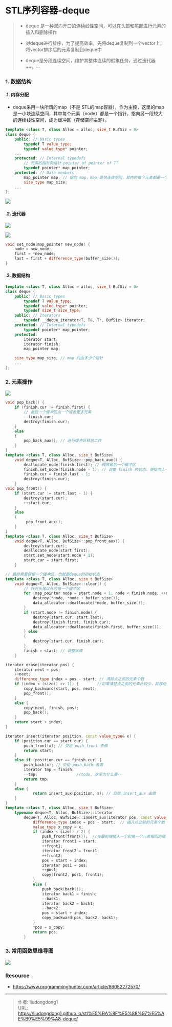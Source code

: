 # STL序列容器-deque


> - deque 是一种双向开口的连续线性空间，可以在头部和尾部进行元素的插入和删除操作
>
> - 对deque进行排序，为了提高效率，先将deque复制到一个vector上，将vector排序后的元素复制到deque中
> - deque是分段连续空间，维护其整体连续的假象任务，通过迭代器++，--

### 1. 数据结构

#### .1. 内存分配

- deque采用一块所谓的map（不是 STL的map容器），作为主控，这里的map是一小块连续空间，其中每个元素（node）都是一个指针，指向另一段较大的连续线性空间，成为缓冲区（存储空间主题）。

```c++
template <class T, class Alloc = alloc, size_t BufSiz = 0> 
class deque { 
    public: // Basic types 
   		typedef T value_type; 
    	typedef value_type* pointer; 
    ... 
    protected: // Internal typedefs 
    	// 元素的指针的指针 pointer of pointer of T″
    	typedef pointer* map_pointer; 
    protected: // Data members 
    	map_pointer map; // 指向 map，map 是块连续空间，其内的每个元素都是一个指针，指向另一段较大的连续线性空间，成为缓冲区
    	size_type map_size; 
    ... 
};
```

![](https://gitee.com/github-25970295/blogimgv2022/raw/master/image-20220411185045109.png)

#### .2. 迭代器

![](https://gitee.com/github-25970295/blogimgv2022/raw/master/image-20220411190400286.png)

![](https://gitee.com/github-25970295/blogimgv2022/raw/master/image-20220411190547730.png)

```c++
void set_node(map_pointer new_node) { 
    node = new_node; 
    first = *new_node; 
    last = first + difference_type(buffer_size()); 
}
```

#### .3. 数据结构

```c++
template <class T, class Alloc = alloc, size_t BufSiz = 0> 
class deque { 
    public: // Basic types 
        typedef T value_type;
        typedef value_type* pointer; 
        typedef size_t size_type; 
    public: // Iterators 
    	typedef __deque_iterator<T, T&, T*, BufSiz> iterator; 
    protected: // Internal typedefs
        typedef pointer* map_pointer; 
    protected: 
        iterator start; 
        iterator finish; 
        map_pointer map; 

    size_type map_size; // map 内由多少个指针
    ... 
}; 
```

### 2. 元素操作

![](https://gitee.com/github-25970295/blogimgv2022/raw/master/image-20220411191622049.png)

```c++
void pop_back() { 
    if (finish.cur != finish.first) { 
        // 最后一个缓冲区由一个或者更多元素
        --finish.cur; 
        destroy(finish.cur); 
    } 
    else 
    {
        pop_back_aux(); // 进行缓冲区释放工作
    } 
} 
template <class T, class Alloc, size_t BufSize> 
    void deque<T, Alloc, BufSize>::pop_back_aux() { 
        deallocate_node(finish.first); // 释放最后一个缓冲区
        finish.set_node(finish.node - 1); // 调整 finish 的状态，使指向上一个缓冲区的最后一个元素
        finish.cur = finish.last - 1; 
        destroy(finish.cur); 
    } 
void pop_front() { 
    if (start.cur != start.last - 1) { 
        destroy(start.cur); 
        ++start.cur; 
    } 
    else 
	{
         pop_front_aux(); 
    }
} 
template <class T, class Alloc, size_t BufSize> 
    void deque<T, Alloc, BufSize>::pop_front_aux() { 
        destroy(start.cur); 
        deallocate_node(start.first); 
        start.set_node(start.node + 1); 
        start.cur = start.first; 
    }
```

```c++
// 最终需要保留一个缓冲区，也就是deque的初始状态
template <class T, class Alloc, size_t BufSize> 
    void deque<T, Alloc, BufSize>::clear() { 
        // 针对头尾以外的每一个缓冲区
        for (map_pointer node = start.node + 1; node < finish.node; ++node) { 
            destroy(*node, *node + buffer_size()); 
            data_allocator::deallocate(*node, buffer_size()); 
        } 
        if (start.node != finish.node) { 
            destroy(start.cur, start.last); 
            destroy(finish.first, finish.cur); 
            data_allocator::deallocate(finish.first, buffer_size()); 
        } else 
        {
            destroy(start.cur, finish.cur); 
        }
        finish = start; // 调整状燠
    }
```

```c++
iterator erase(iterator pos) { 
    iterator next = pos; 
    ++next; 
    difference_type index = pos - start; // 清除点之前的元素个数
    if (index < (size() >> 1)) {        //如果清楚点之前的元素比较少，就移动清楚点之前的元素，否则移动删除点之后的元素
        copy_backward(start, pos, next); 
        pop_front(); 
    } 
    else { 
        copy(next, finish, pos); 
        pop_back(); 
    } 
    return start + index; 
}
```

```c++
iterator insert(iterator position, const value_type& x) { 
    if (position.cur == start.cur) { 
        push_front(x); // 交给 push_front 去做
        return start; 
    } 
    else if (position.cur == finish.cur) { 
        push_back(x); // 交给 push_back 去做
        iterator tmp = finish;     
        --tmp;                 //todo, 这里为什么要--
        return tmp; 
    } 
    else { 
            return insert_aux(position, x); // 交给 insert_aux 去做
    } 
} 
template <class T, class Alloc, size_t BufSize> 
    typename deque<T, Alloc, BufSize>::iterator 
        deque<T, Alloc, BufSize>::insert_aux(iterator pos, const value_type& x) { 
            difference_type index = pos - start;  // 插入点之前的元素个数
            value_type x_copy = x; 
            if (index < size() / 2) { 
                push_front(front());  //在最前端插入一个和第一个元素相同的值
                iterator front1 = start; 
                ++front1; 
                iterator front2 = front1; 
                ++front2; 
                pos = start + index; 
                iterator pos1 = pos; 
                ++pos1; 
                copy(front2, pos1, front1); 
            } 
            else { 
                push_back(back()); 
                iterator back1 = finish; 
                --back1; 
                iterator back2 = back1; 
                --back2; 
                pos = start + index; 
                copy_backward(pos, back2, back1); 
            } 
            *pos = x_copy;
            return pos; 
        }
```

### 3. 常用函数思维导图

![](https://gitee.com/github-25970295/blogimgv2022/raw/master/a2c6bf9652194dae142914fb1d2d6653.png)

### Resource

- https://www.programminghunter.com/article/86052272570/

---

> 作者: liudongdong1  
> URL: https://liudongdong1.github.io/stl%E5%BA%8F%E5%88%97%E5%AE%B9%E5%99%A8-deque/  

